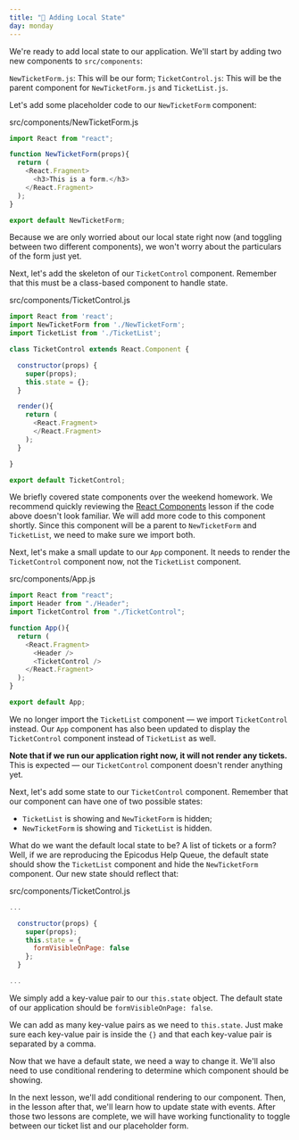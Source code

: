 ```yaml
---
title: "📓 Adding Local State"
day: monday
---
```


We're ready to add local state to our application. We'll start by adding two new components to `src/components`:

`NewTicketForm.js`: This will be our form;
`TicketControl.js`: This will be the parent component for `NewTicketForm.js` and `TicketList.js`.

Let's add some placeholder code to our `NewTicketForm` component:

<div class="filename">src/components/NewTicketForm.js</div>

```js
import React from "react";

function NewTicketForm(props){
  return (
    <React.Fragment>
      <h3>This is a form.</h3>
    </React.Fragment>
  );
}

export default NewTicketForm;
```

Because we are only worried about our local state right now (and toggling between two different components), we won't worry about the particulars of the form just yet.

Next, let's add the skeleton of our `TicketControl` component. Remember that this must be a class-based component to handle state.

<div class="filename">src/components/TicketControl.js</div>

```js
import React from 'react';
import NewTicketForm from './NewTicketForm';
import TicketList from './TicketList';

class TicketControl extends React.Component {

  constructor(props) {
    super(props);
    this.state = {};
  }

  render(){
    return (
      <React.Fragment>
      </React.Fragment>
    );
  }

}

export default TicketControl;
```

We briefly covered state components over the weekend homework. We recommend quickly reviewing the [React Components](/react/react-fundamentals/react-components) lesson if the code above doesn't look familiar. We will add more code to this component shortly. Since this component will be a parent to `NewTicketForm` and `TicketList`, we need to make sure we import both.

Next, let's make a small update to our `App` component. It needs to render the `TicketControl` component now, not the `TicketList` component.

<div class="filename">src/components/App.js</div>

```js
import React from "react";
import Header from "./Header";
import TicketControl from "./TicketControl";

function App(){
  return ( 
    <React.Fragment>
      <Header />
      <TicketControl />
    </React.Fragment>
  );
}

export default App;
```

We no longer import the `TicketList` component — we import `TicketControl` instead. Our `App` component has also been updated to display the `TicketControl` component instead of `TicketList` as well.

**Note that if we run our application right now, it will not render any tickets.** This is expected — our `TicketControl` component doesn't render anything yet.

Next, let's add some state to our `TicketControl` component. Remember that our component can have one of two possible states:

* `TicketList` is showing and `NewTicketForm` is hidden;
* `NewTicketForm` is showing and `TicketList` is hidden.

What do we want the default local state to be? A list of tickets or a form? Well, if we are reproducing the Epicodus Help Queue, the default state should show the `TicketList` component and hide the `NewTicketForm` component. Our new state should reflect that:

<div class="filename">src/components/TicketControl.js</div>

```js
...

  constructor(props) {
    super(props);
    this.state = {
      formVisibleOnPage: false
    };
  }

...
```

We simply add a key-value pair to our `this.state` object. The default state of our application should be `formVisibleOnPage: false`.

We can add as many key-value pairs as we need to `this.state`. Just make sure each key-value pair is inside the `{}` and that each key-value pair is separated by a comma.

Now that we have a default state, we need a way to change it. We'll also need to use conditional rendering to determine which component should be showing.

In the next lesson, we'll add conditional rendering to our component. Then, in the lesson after that, we'll learn how to update state with events. After those two lessons are complete, we will have working functionality to toggle between our ticket list and our placeholder form.
